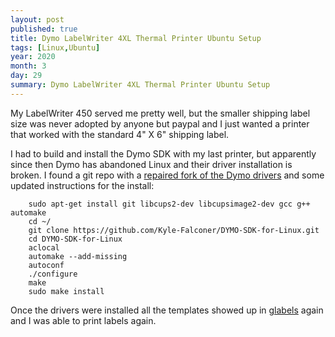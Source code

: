 ```yaml
---
layout: post
published: true
title: Dymo LabelWriter 4XL Thermal Printer Ubuntu Setup
tags: [Linux,Ubuntu]
year: 2020
month: 3
day: 29
summary: Dymo LabelWriter 4XL Thermal Printer Ubuntu Setup
---
```


My LabelWriter 450 served me pretty well, but the smaller shipping label size was never adopted by anyone but paypal and I just wanted a printer that worked with the standard 4" X 6" shipping label.

I  had to build and install the Dymo SDK with my last printer, but apparently since then Dymo has abandoned Linux and their driver installation is broken. I found a git repo with a [repaired fork of the Dymo drivers](https://github.com/Kyle-Falconer/DYMO-SDK-for-Linux) and some updated instructions for the install:

        sudo apt-get install git libcups2-dev libcupsimage2-dev gcc g++ automake
        cd ~/
        git clone https://github.com/Kyle-Falconer/DYMO-SDK-for-Linux.git
        cd DYMO-SDK-for-Linux
        aclocal
        automake --add-missing
        autoconf
        ./configure
        make
        sudo make install

Once the drivers were installed all the templates showed up in [glabels](http://glabels.org/) again and I was able to print labels again.  